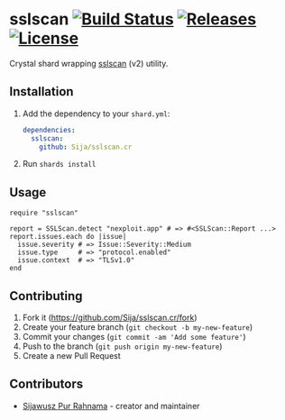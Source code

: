 # sslscan [![Build Status](https://travis-ci.com/Sija/sslscan.cr.svg?branch=master)](https://travis-ci.com/Sija/sslscan.cr) [![Releases](https://img.shields.io/github/release/Sija/sslscan.cr.svg)](https://github.com/Sija/sslscan.cr/releases) [![License](https://img.shields.io/github/license/Sija/sslscan.cr.svg)](https://github.com/Sija/sslscan.cr/blob/master/LICENSE)

Crystal shard wrapping [sslscan](https://github.com/rbsec/sslscan) (v2) utility.

## Installation

1. Add the dependency to your `shard.yml`:

   ```yaml
   dependencies:
     sslscan:
       github: Sija/sslscan.cr
   ```

2. Run `shards install`

## Usage

```crystal
require "sslscan"

report = SSLScan.detect "nexploit.app" # => #<SSLScan::Report ...>
report.issues.each do |issue|
  issue.severity # => Issue::Severity::Medium
  issue.type     # => "protocol.enabled"
  issue.context  # => "TLSv1.0"
end
```

## Contributing

1. Fork it (<https://github.com/Sija/sslscan.cr/fork>)
2. Create your feature branch (`git checkout -b my-new-feature`)
3. Commit your changes (`git commit -am 'Add some feature'`)
4. Push to the branch (`git push origin my-new-feature`)
5. Create a new Pull Request

## Contributors

- [Sijawusz Pur Rahnama](https://github.com/Sija) - creator and maintainer
